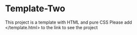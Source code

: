 # Template-Two
This project is a template with HTML and pure CSS
Please add </template.html> to the link to see the project
